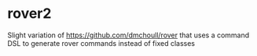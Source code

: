 # rover2
Slight variation of https://github.com/dmchoull/rover that uses a command DSL to generate rover commands instead of fixed classes
